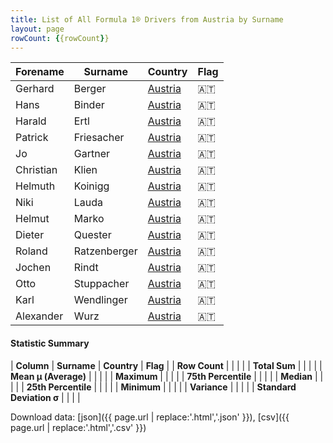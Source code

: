 ```yaml
---
title: List of All Formula 1® Drivers from Austria by Surname
layout: page
rowCount: {{rowCount}}
---
```


| Forename | Surname | Country | Flag |
|--|--|--|--|
| Gerhard | Berger | [Austria](/f1/countries/austria) | 🇦🇹 |
| Hans | Binder | [Austria](/f1/countries/austria) | 🇦🇹 |
| Harald | Ertl | [Austria](/f1/countries/austria) | 🇦🇹 |
| Patrick | Friesacher | [Austria](/f1/countries/austria) | 🇦🇹 |
| Jo | Gartner | [Austria](/f1/countries/austria) | 🇦🇹 |
| Christian | Klien | [Austria](/f1/countries/austria) | 🇦🇹 |
| Helmuth | Koinigg | [Austria](/f1/countries/austria) | 🇦🇹 |
| Niki | Lauda | [Austria](/f1/countries/austria) | 🇦🇹 |
| Helmut | Marko | [Austria](/f1/countries/austria) | 🇦🇹 |
| Dieter | Quester | [Austria](/f1/countries/austria) | 🇦🇹 |
| Roland | Ratzenberger | [Austria](/f1/countries/austria) | 🇦🇹 |
| Jochen | Rindt | [Austria](/f1/countries/austria) | 🇦🇹 |
| Otto | Stuppacher | [Austria](/f1/countries/austria) | 🇦🇹 |
| Karl | Wendlinger | [Austria](/f1/countries/austria) | 🇦🇹 |
| Alexander | Wurz | [Austria](/f1/countries/austria) | 🇦🇹 |

#### Statistic Summary

| **Column** | **Surname** | **Country** | **Flag** |
| **Row Count** |  |  |  |
| **Total Sum** |  |  |  |
| **Mean μ (Average)** |  |  |  |
| **Maximum** |  |  |  |
| **75th Percentile** |  |  |  |
| **Median** |  |  |  |
| **25th Percentile** |  |  |  |
| **Minimum** |  |  |  |
| **Variance** |  |  |  |
| **Standard Deviation σ** |  |  |  |

Download data: [json]({{ page.url | replace:'.html','.json' }}), [csv]({{ page.url | replace:'.html','.csv' }})
